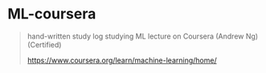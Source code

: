# ML-coursera
> hand-written study log studying ML lecture on Coursera (Andrew Ng)
> (Certified)
> 
> https://www.coursera.org/learn/machine-learning/home/
